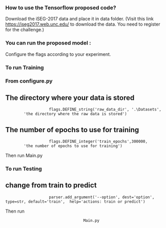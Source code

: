 

### How to use the Tensorflow proposed code?


Download the iSEG-2017 data and place it in data folder. (Visit this link https://iseg2017.web.unc.edu/ to download the data. You need to register for the challenge.)



### You can run the proposed model :



Configure the flags according to your experiment.



### To run Training
###  From configure.py
## The directory where your  data is stored

                       flags.DEFINE_string('raw_data_dir', '.\Datasets',
			'the directory where the raw data is stored')
      
  ## The number of epochs to use for training      
      
                       flags.DEFINE_integer('train_epochs',300000,
			'the number of epochs to use for training')

Then run 
                                      Main.py





### To run Testing
##  change from train to predict

                       parser.add_argument('--option', dest='option', type=str, default='train',  help='actions: train or predict')
                       
                       
Then run 

                                      Main.py

